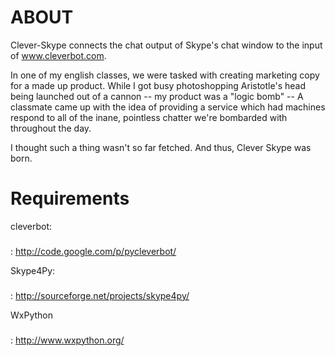 ABOUT
=====

Clever-Skype connects the chat output of Skype's chat window to the input of www.cleverbot.com.

In one of my english classes, we were tasked with creating marketing copy for a made up product. 
While I got busy photoshopping Aristotle's head being launched out of a cannon -- my product was a 
"logic bomb" -- A classmate came up with the idea of providing a service which had machines respond 
to all of the inane, pointless chatter we're bombarded with throughout the day. 

I thought such a thing wasn't so far fetched. And thus, Clever Skype was born. 


Requirements
============

cleverbot:
###
: http://code.google.com/p/pycleverbot/ 

Skype4Py:
###
: http://sourceforge.net/projects/skype4py/

WxPython
###
: http://www.wxpython.org/









